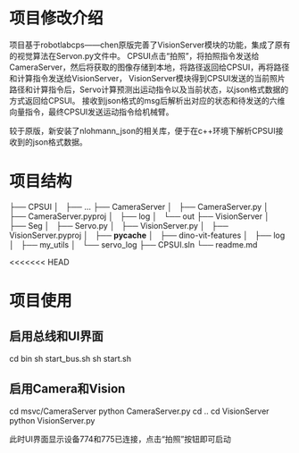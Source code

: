 # 项目修改介绍
项目基于robotlabcps——chen原版完善了VisionServer模块的功能，集成了原有的视觉算法在Servon.py文件中。
CPSUI点击“拍照”，将拍照指令发送给CameraServer，然后将获取的图像存储到本地，将路径返回给CPSUI，再将路径和计算指令发送给VisionServer，
VisionServer模块得到CPSUI发送的当前照片路径和计算指令后，Servo计算预测出运动指令以及当前状态，以json格式数据的方式返回给CPSUI。
接收到json格式的msg后解析出对应的状态和待发送的六维向量指令，最终CPSUI发送运动指令给机械臂。

较于原版，新安装了nlohmann_json的相关库，便于在c++环境下解析CPSUI接收到的json格式数据。

# 项目结构
├── CPSUI
│   ├── ...
├── CameraServer
│   ├── CameraServer.py
│   ├── CameraServer.pyproj
│   ├── log
│   └── out
├── VisionServer
│   ├── Seg
│   ├── Servo.py
│   ├── VisionServer.py
│   ├── VisionServer.pyproj
│   ├── __pycache__
│   ├── dino-vit-features
│   ├── log
│   ├── my_utils
│   └── servo_log
├── CPSUI.sln
└── readme.md

<<<<<<< HEAD
# 项目使用
## 启用总线和UI界面
cd bin 
sh start_bus.sh
sh start.sh
## 启用Camera和Vision
cd msvc/CameraServer
python CameraServer.py
cd ..
cd VisionServer
python VisionServer.py

此时UI界面显示设备774和775已连接，点击“拍照”按钮即可启动
